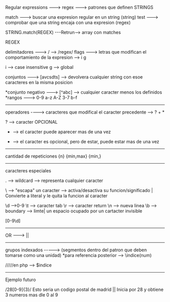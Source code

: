 Regular expressions ---> regex ---> patrones que definen STRINGS


match ---> buscar una expresion regular en un string (string)
test ---> comprobar que una string encaja con una expresion (regex)

STRING.match(REGEX)  ---Retrun--> array con matches


REGEX

delimitadores ---> / --> /regex/
flags ---> letras que modifican el comportamiento de la expresion --> i g

i --> case insensitive
g --> global


conjuntos ---> [avcsdts] --> devolvera cualquier string con esoe caracteres en la misma posicion

*conjunto negativo ---> [^abc] --> cualquier caracter menos los definidos
*rangos ---> 0-9 a-z A-Z 3-7 b-f

------------------------
operadores ----> caracteres que modifical el caracter precedente --> ? + *

? --> caracter OPCIONAL
+ --> el caracter puede aparecer mas de una vez
* --> el caracter es opcional, pero de estar, puede estar mas de una vez


---------
cantidad de repeticiones
{n} {min,max} {min,}

---------
caracteres especiales

. --> wildcard --> representa cualquier caracter

\ --> "escapa" un caracter --> activa/desactiva su funcion/significado | Convierte a literal y le quita la funcion al caracter


\d -->0-9
\t --> caracter tab
\r --> caracter return
\n --> nueva linea
\b --> boundary --> limte| un espacio ocupado por un cartacter invisible


[0-9\d]

---------------
OR ---> ||


---------------
grupos indexados -----> (segmentos dentro del patron que deben tomarse como una unidad)
*para referencia posterior --> \indice(num)

/////en php --> $indice

----------------
Ejemplo futuro

/28[0-9]{3}/       Esto seria un codigo postal de madrid  || Inicia por 28 y obtiene 3 numeros mas dle 0 al 9
